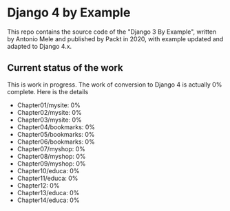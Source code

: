 # Django 4 by Example
This repo contains the source code of the "Django 3 By Example", written by Antonio Mele and published by Packt in 2020, with example updated and adapted to Django 4.x.

## Current status of the work

This is work in progress. The work of conversion to Django 4 is actually 0% complete. Here is the details

- Chapter01/mysite: 0%
- Chapter02/mysite: 0%
- Chapter03/mysite: 0%
- Chapter04/bookmarks: 0%
- Chapter05/bookmarks: 0%
- Chapter06/bookmarks: 0%
- Chapter07/myshop: 0%
- Chapter08/myshop: 0%
- Chapter09/myshop: 0%
- Chapter10/educa: 0%
- Chapter11/educa: 0%
- Chapter12: 0%
- Chapter13/educa: 0%
- Chapter14/educa: 0%
